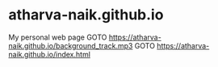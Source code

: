 # atharva-naik.github.io
My personal web page
GOTO https://atharva-naik.github.io/background_track.mp3
GOTO https://atharva-naik.github.io/index.html
